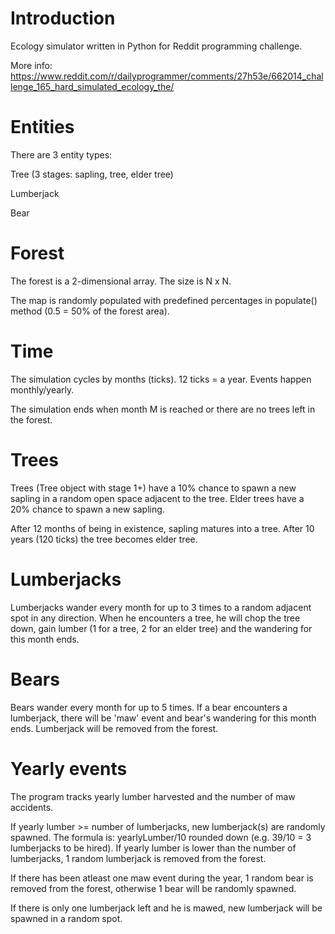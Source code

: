 # Introduction
Ecology simulator written in Python for Reddit programming challenge.

More info: https://www.reddit.com/r/dailyprogrammer/comments/27h53e/662014_challenge_165_hard_simulated_ecology_the/

# Entities
There are 3 entity types:

Tree (3 stages: sapling, tree, elder tree)

Lumberjack

Bear

# Forest
The forest is a 2-dimensional array. The size is N x N. 

The map is randomly populated with predefined percentages in populate() method (0.5 = 50% of the forest area).

# Time
The simulation cycles by months (ticks). 12 ticks = a year. Events happen monthly/yearly.

The simulation ends when month M is reached or there are no trees left in the forest.

# Trees
Trees (Tree object with stage 1+) have a 10% chance to spawn a new sapling in a random open space adjacent to the tree.
Elder trees have a 20% chance to spawn a new sapling.

After 12 months of being in existence, sapling matures into a tree. After 10 years (120 ticks) the tree becomes elder tree.

# Lumberjacks
Lumberjacks wander every month for up to 3 times to a random adjacent spot in any direction. When he encounters a tree, he will chop the tree down, gain lumber (1 for a tree, 2 for an elder tree) and the wandering for this month ends.

# Bears
Bears wander every month for up to 5 times. If a bear encounters a lumberjack, there will be 'maw' event and bear's wandering for this month ends. Lumberjack will be removed from the forest.

# Yearly events
The program tracks yearly lumber harvested and the number of maw accidents. 

If yearly lumber >= number of lumberjacks, new lumberjack(s) are randomly spawned. The formula is: yearlyLumber/10 rounded down (e.g. 39/10 = 3 lumberjacks to be hired). If yearly lumber is lower than the number of lumberjacks, 1 random lumberjack is removed from the forest.

If there has been atleast one maw event during the year, 1 random bear is removed from the forest, otherwise 1 bear will be randomly spawned.

If there is only one lumberjack left and he is mawed, new lumberjack will be spawned in a random spot.
